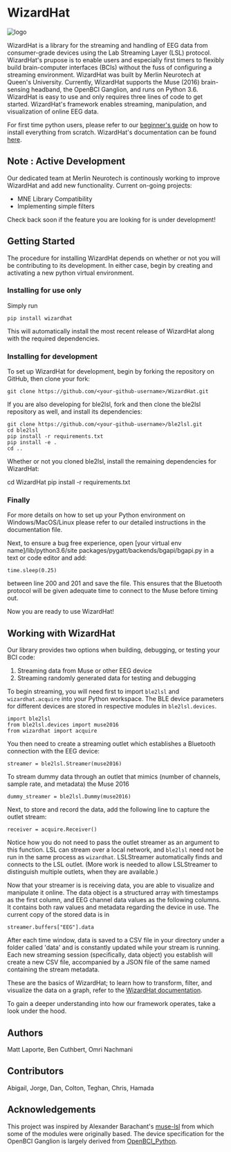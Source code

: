 # WizardHat
![logo](https://github.com/merlin-neurotech/WizardHat/blob/master/WizardHatLogoSmall.jpg)

WizardHat is a library for the streaming and handling of EEG data from consumer-grade devices using the Lab Streaming Layer (LSL) protocol. WizardHat's prupose is to enable users and especially first timers to flexibly build brain-computer interfaces (BCIs) without the fuss of configuring a streaming environment. WizardHat was built by Merlin Neurotech at Queen's University. Currently, WizardHat supports the Muse (2016) brain-sensing headband, the OpenBCI Ganglion, and runs on Python 3.6. WizardHat is easy to use and only requires three lines of code to get started. WizardHat's framework enables streaming, manipulation, and visualization of online EEG data.

For first time python users, please refer to our [beginner's guide](https://docs.google.com/document/d/1q9CNgSgUsNCRasLZtZ7D-2JpB7OcNvSsS3X1a1zHK-U/edit?usp=sharing) on how to install everything from scratch. WizardHat's documentation can be found [here](https://docs.google.com/document/d/1dOymsVdVxN3SgN3mRIzHV1xmjpIjEvz5QSDIQ66D6To/edit?usp=sharing).

## Note : Active Development
Our dedicated team at Merlin Neurotech is continously working to improve WizardHat and add new functionality.
Current on-going projects:
- MNE Library Compatibility
- Implementing simple filters

Check back soon if the feature you are looking for is under development!

## Getting Started

The procedure for installing WizardHat depends on whether or not you will be contributing to its development. In either case, begin by creating and activating a new python virtual environment.

### Installing for use only
Simply run

	pip install wizardhat

This will automatically install the most recent release of WizardHat along with the required dependencies.

### Installing for development
To set up WizardHat for development, begin by forking the repository on GitHub, then clone your fork:

	git clone https://github.com/<your-github-username>/WizardHat.git

If you are also developing for ble2lsl, fork and then clone the ble2lsl repository as well, and install its dependencies:

	git clone https://github.com/<your-github-username>/ble2lsl.git
	cd ble2lsl
	pip install -r requirements.txt
	pip install -e .
	cd ..

Whether or not you cloned ble2lsl, install the remaining dependencies for WizardHat:

  cd WizardHat
	pip install -r requirements.txt

### Finally

For more details on how to set up your Python environment on Windows/MacOS/Linux please refer to our detailed instructions in the documentation file.

Next, to ensure a bug free experience, open [your virtual env name]/lib/python3.6/site packages/pygatt/backends/bgapi/bgapi.py in a text or code editor and add:

	time.sleep(0.25)

between line 200 and 201 and save the file. This ensures that the Bluetooth protocol will be given adequate time to connect to the Muse before timing out.

Now you are ready to use WizardHat!

## Working with WizardHat

Our library provides two options when building, debugging, or testing your BCI code:

1) Streaming data from Muse or other EEG device
2) Streaming randomly generated data for testing and debugging

To begin streaming, you will need first to import `ble2lsl` and `wizardhat.acquire` into your Python workspace. The BLE device parameters for different devices are stored in respective modules in `ble2lsl.devices`.

	import ble2lsl
	from ble2lsl.devices import muse2016
	from wizardhat import acquire

You then need to create a streaming outlet which establishes a Bluetooth connection with the EEG device:

	streamer = ble2lsl.Streamer(muse2016)

To stream dummy data through an outlet that mimics (number of channels, sample rate, and metadata) the Muse 2016

	dummy_streamer = ble2lsl.Dummy(muse2016)

Next, to store and record the data, add the following line to capture the outlet stream:

	receiver = acquire.Receiver()

Notice how you do not need to pass the outlet streamer as an argument to this function. LSL can stream over a local network, and `ble2lsl` need not be run in the same process as `wizardhat`. LSLStreamer automatically finds and connects to the LSL outlet. (More work is needed to allow LSLStreamer to distinguish multiple outlets, when they are available.)

Now that your streamer is is receiving data, you are able to visualize and manipulate it online. The data object is a structured array with timestamps as the first column, and EEG channel data values as the following columns. It contains both raw values and metadata regarding the device in use. The current copy of the stored data is in

	streamer.buffers["EEG"].data

After each time window, data is saved to a CSV file in your directory under a folder called 'data' and is constantly updated while your stream is running. Each new streaming session (specifically, data object) you establish will create a new CSV file, accompanied by a JSON file of the same named containing the stream metadata.

These are the basics of WizardHat; to learn how to transform, filter, and visualize the data on a graph, refer to the [WizardHat documentation](https://docs.google.com/document/d/1dOymsVdVxN3SgN3mRIzHV1xmjpIjEvz5QSDIQ66D6To/edit?usp=sharing).

To gain a deeper understanding into how our framework operates, take a look under the hood.

## Authors
Matt Laporte,
Ben Cuthbert,
Omri Nachmani

## Contributors
Abigail,
Jorge,
Dan,
Colton,
Teghan,
Chris,
Hamada

## Acknowledgements
This project was inspired by Alexander Barachant's [muse-lsl](https://github.com/alexandrebarachant/muse-lsl) from which some of the modules were originally based. The device specification for the OpenBCI Ganglion is largely derived from [OpenBCI_Python](https://github.com/OpenBCI/OpenBCI_Python).
